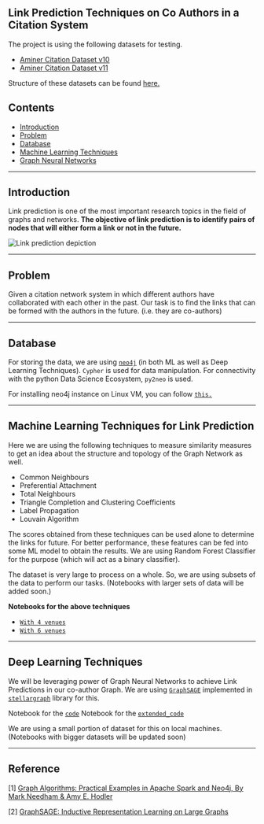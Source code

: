 
## Link Prediction Techniques on Co Authors in a Citation System
The project is using the following datasets for testing.
- [Aminer Citation Dataset v10](https://aminer.org/citation)
- [Aminer Citation Dataset v11](https://aminer.org/citation)

Structure of these datasets can be found [here.](https://aminer.org/citation)

## Contents

- [Introduction](#introduction)
- [Problem](#problem)
- [Database](#database)
- [Machine Learning Techniques](#machine-learning-techniques-for-link-prediction)
- [Graph Neural Networks](#deep-learning-techniques)
-----------
## Introduction

Link prediction is one of the most important research topics in the field of graphs and networks. **The objective of link prediction is to identify pairs of nodes that will either form a link or not in the future.**


![Link prediction depiction](https://miro.medium.com/max/700/0*4sbvBTWVmXnEC53v.png)

----------
## Problem

Given a citation network system in which different authors have collaborated with each other in the past. Our task is to find the links that can be formed with the authors in the future. (i.e. they are co-authors) 

-----------
## Database

For storing the data, we are using [`neo4j`](https://neo4j.com/) (in both ML as well as Deep Learning Techniques). `Cypher` is used for data manipulation.
For connectivity with the python Data Science Ecosystem, `py2neo` is used.

For installing neo4j instance on Linux VM, you can follow [`this.`](https://guptaparas.in/neo4j-virtual-machine/)

--------------

## Machine Learning Techniques for Link Prediction

Here we are using the following techniques to measure similarity measures to get an idea about the structure and topology of the Graph Network as well.

- Common Neighbours
- Preferential Attachment
- Total Neighbours
- Triangle Completion and Clustering Coefficients
- Label Propagation
- Louvain Algorithm

The scores obtained from these techniques can be used alone to determine the links for future. For better performance, these features can be fed into some ML model to obtain the results. We are using Random Forest Classifier for the purpose (which will act as a binary classifier).

The dataset is very large to process on a whole. So, we are using subsets of the data to perform our tasks. (Notebooks with larger sets of data will be added soon.)

**Notebooks for the above techniques**
- [`With 4 venues`](./notebooks/link_pred_12GB_4venues.ipynb)
- [`With 6 venues`](./notebooks/link_pred_25GB_6venues.ipynb)

-------------
## Deep Learning Techniques

We will be leveraging power of Graph Neural Networks to achieve Link Predictions in our co-author Graph. We are using [`GraphSAGE`](http://snap.stanford.edu/graphsage/) implemented in [`stellargraph`](https://github.com/stellargraph/stellargraph) library for this.

Notebook for the [`code`](./notebooks/GraphSAGE_Link_Pred.ipynb)
Notebook for the [`extended_code`](./notebooks/GraphSAGE_LP_with_colab_feat.ipynb)

We are using a small portion of dataset for this on local machines. (Notebooks with bigger datasets will be updated soon)

--------

## Reference 

[1] [Graph Algorithms: Practical Examples in Apache Spark and Neo4j, By Mark Needham & Amy E. Hodler](https://neo4j.com/graph-algorithms-book/)

[2] [GraphSAGE: Inductive Representation Learning on Large Graphs](http://snap.stanford.edu/graphsage/)
